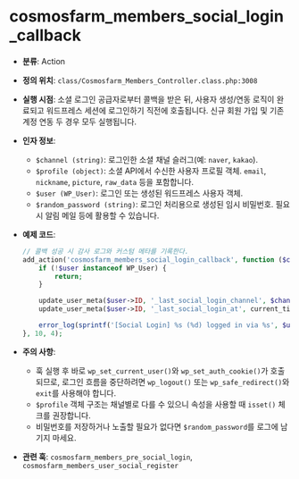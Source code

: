 ﻿# cosmosfarm_members_social_login_callback

- **분류**: Action
- **정의 위치**: `class/Cosmosfarm_Members_Controller.class.php:3008`
- **실행 시점**: 소셜 로그인 공급자로부터 콜백을 받은 뒤, 사용자 생성/연동 로직이 완료되고 워드프레스 세션에 로그인하기 직전에 호출됩니다. 신규 회원 가입 및 기존 계정 연동 두 경우 모두 실행됩니다.
- **인자 정보**:
  - `$channel (string)`: 로그인한 소셜 채널 슬러그(예: `naver`, `kakao`).
  - `$profile (object)`: 소셜 API에서 수신한 사용자 프로필 객체. `email`, `nickname`, `picture`, `raw_data` 등을 포함합니다.
  - `$user (WP_User)`: 로그인 또는 생성된 워드프레스 사용자 객체.
  - `$random_password (string)`: 로그인 처리용으로 생성된 임시 비밀번호. 필요 시 알림 메일 등에 활용할 수 있습니다.
- **예제 코드**:

  ```php
  // 콜백 성공 시 감사 로그와 커스텀 메타를 기록한다.
  add_action('cosmosfarm_members_social_login_callback', function ($channel, $profile, $user, $random_password) {
      if (!$user instanceof WP_User) {
          return;
      }
  
      update_user_meta($user->ID, '_last_social_login_channel', $channel);
      update_user_meta($user->ID, '_last_social_login_at', current_time('mysql'));
  
      error_log(sprintf('[Social Login] %s (%d) logged in via %s', $user->user_login, $user->ID, $channel));
  }, 10, 4);
  ```
- **주의 사항**:
  - 훅 실행 후 바로 `wp_set_current_user()`와 `wp_set_auth_cookie()`가 호출되므로, 로그인 흐름을 중단하려면 `wp_logout()` 또는 `wp_safe_redirect()`와 `exit`를 사용해야 합니다.
  - `$profile` 객체 구조는 채널별로 다를 수 있으니 속성을 사용할 때 `isset()` 체크를 권장합니다.
  - 비밀번호를 저장하거나 노출할 필요가 없다면 `$random_password`를 로그에 남기지 마세요.
- **관련 훅**: `cosmosfarm_members_pre_social_login`, `cosmosfarm_members_user_social_register`
